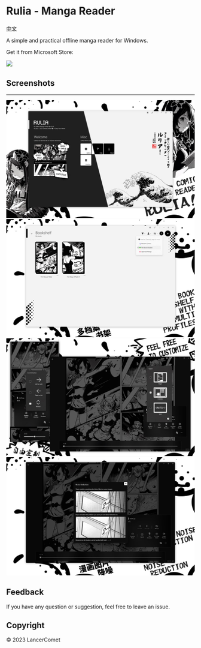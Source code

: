 # Rulia - Manga Reader

[中文](README.CHS.md)

A simple and practical offline manga reader for Windows.

Get it from Microsoft Store:

<a href="https://apps.microsoft.com/store/detail/9MVVLRZWRXX8?launch=true&mode=mini">
  <img src="https://get.microsoft.com/images/en-us%20dark.svg" width="250" />
</a>

## Screenshots

---

![rulia](/images/en-01.jpg)
![rulia](/images/en-02.jpg)
![rulia](/images/en-03.jpg)
![rulia](/images/en-04.jpg)

## Feedback

If you have any question or suggestion, feel free to leave an issue.

## Copyright

© 2023 LancerComet
